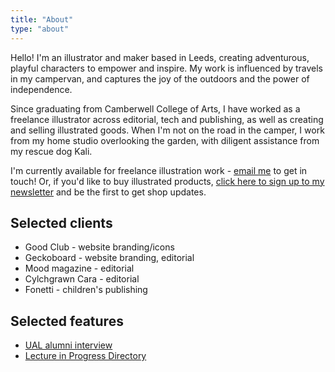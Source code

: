 ```yaml
---
title: "About"
type: "about"
---
```


Hello! I'm an illustrator and maker based in Leeds, creating adventurous, playful characters to empower and inspire. My work is influenced by travels in my campervan, and captures the joy of the outdoors and the power of independence.

Since graduating from Camberwell College of Arts, I have worked as a freelance illustrator across editorial, tech and publishing, as well as creating and selling illustrated goods. When I'm not on the road in the camper, I work from my home studio overlooking the garden, with diligent assistance from my rescue dog Kali. 

I'm currently available for freelance illustration work - [email me](mailto:vicky.hughes@hotmail.com) to get in touch! Or, if you'd like to buy illustrated products, [click here to sign up to my newsletter](https://mailchi.mp/8dcebb7ee0b4/shop-updates-signup-form) and be the first to get shop updates.

## Selected clients

- Good Club - website branding/icons
- Geckoboard - website branding, editorial
- Mood magazine - editorial
- Cylchgrawn Cara - editorial
- Fonetti - children's publishing

## Selected features

- [UAL alumni interview](https://www.arts.ac.uk/study-at-ual/postgraduate-study/postgraduate-community/stories/spotlight-on-illustrator,-vicky-hughes)
- [Lecture in Progress Directory](https://lectureinprogress.com/journal/100-student-graduate-and-emerging-makers)
